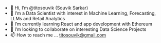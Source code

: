 - 👋 Hi, I’m @titosouvik (Souvik Sarkar)
- 👀 I’m a Data Scientist with interest in Machine Learning, Forecasting, LLMs and Retail Analytics
- 🌱 I’m currently learning React and app development with Ethereum
- 💞️ I’m looking to collaborate on interesting Data Science Projects
- 📫 How to reach me ... titosouvik@gmail.com

<!---
titosouvik/titosouvik is a ✨ special ✨ repository because its `README.md` (this file) appears on your GitHub profile.
You can click the Preview link to take a look at your changes.
--->
